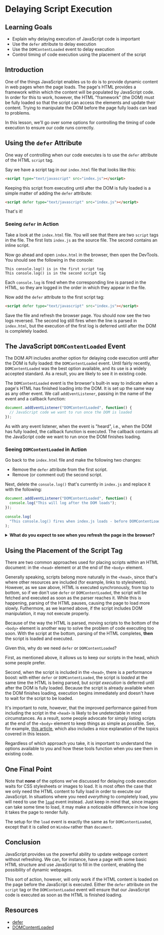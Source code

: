 # Delaying Script Execution

## Learning Goals

- Explain why delaying execution of JavaScript code is important
- Use the `defer` attribute to delay execution
- Use the `DOMContentLoaded` event to delay execution
- Control timing of code execution using the placement of the script

## Introduction

One of the things JavaScript enables us to do is to provide dynamic content in
web pages when the page loads. The page's HTML provides a framework within which
the content will be populated by JavaScript code. In order for this to work,
however, the HTML "framework" (the DOM) must be fully loaded so that the script
can access the elements and update their content. Trying to manipulate the DOM
before the page fully loads can lead to problems.

In this lesson, we'll go over some options for controlling the timing of code
execution to ensure our code runs correctly.

## Using the `defer` Attribute

One way of controlling when our code executes is to use the `defer` attribute of
the HTML `script` tag.

Say we have a script tag in our `index.html` file that looks like this:

```html
<script type="text/javascript" src="index.js"></script>
```

Keeping this script from executing until after the DOM is fully loaded is a
simple matter of adding the `defer` attribute:

```html
<script defer type="text/javascript" src="index.js"></script>
```

That's it!

### Seeing `defer` in Action

Take a look at the `index.html` file. You will see that there are two `script`
tags in the file. The first lists `index.js` as the source file. The second
contains an inline script.

Now go ahead and open `index.html` in the browser, then open the DevTools. You
should see the following in the console:

```console
This console.log() is in the first script tag
This console.log() is in the second script tag
```

Each `console.log` is fired when the corresponding line is parsed in the HTML,
so they are logged in the order in which they appear in the file.

Now add the `defer` attribute to the first script tag:

```html
<script defer type="text/javascript" src="index.js"></script>
```

Save the file and refresh the browser page. You should now see the two logs
reversed. The second log still fires when the line is parsed in `index.html`,
but the execution of the first log is deferred until after the DOM is completely
loaded.

## The JavaScript `DOMContentLoaded` Event

The DOM API includes another option for delaying code execution until after the
DOM is fully loaded: the `DOMContentLoaded` event. Until fairly recently,
`DOMContentLoaded` was the best option available, and its use is a widely
accepted standard. As a result, you are likely to see it in existing code.

The `DOMContentLoaded` event is the browser's built-in way to indicate when a
page's HTML has finished loading into the DOM. It is set up the same way as any
other event. We call `addEventListener`, passing in the name of the event and a
callback function:

```js
document.addEventListener("DOMContentLoaded", function() {
  // JavaScript code we want to run once the DOM is loaded
});
```

As with any event listener, when the event is "heard", i.e., when the DOM has
fully loaded, the callback function is executed. The callback contains all the
JavaScript code we want to run once the DOM finishes loading.

### Seeing `DOMContentLoaded` in Action

Go back to the `index.html` file and make the following two changes:

- Remove the `defer` attribute from the first script.
- Remove (or comment out) the second script.

Next, delete the `console.log()` that's currently in `index.js` and replace it
with the following:

```js
document.addEventListener("DOMContentLoaded", function() {
  console.log("This will log after the DOM loads");
});
  
console.log(
  "This console.log() fires when index.js loads - before DOMContentLoaded is triggered"
);
```

<details><summary><b>What do you expect to see when you refresh the page in the browser?</b></summary>
    <ul>
      <li>The second <code>console.log()</code> appears first, and the <code>console.log()</code> inside
the callback function appears second.</li>
    </ul>
</details>

## Using the Placement of the Script Tag

There are two common approaches used for placing scripts within an HTML
document: in the `<head>` element or at the end of the `<body>` element.

Generally speaking, scripts belong more naturally in the `<head>`, since that's
where other resources are included (for example, links to stylesheets). However,
as we saw above, HTML is executed synchronously, from top to bottom, so if we
don't use `defer` or `DOMContentLoaded`, the script will be fetched and executed
as soon as the parser reaches it. While this is happening, parsing of the HTML
pauses, causing the page to load more slowly. Futhermore, as we learned above,
if the script includes DOM manipulation, it may not execute properly.

Because of the way the HTML is parsed, moving scripts to the bottom of the
`<body>` element is another way to solve the problem of code executing too soon.
With the script at the bottom, parsing of the HTML completes, **then** the
script is loaded and executed.

Given this, why do we need `defer` or `DOMContentLoaded`?

First, as mentioned above, it allows us to keep our scripts in the head, which
some people prefer.

Second, when the script is included in the `<head>`, there is a performance
boost: with either `defer` or `DOMContentLoaded`, the script is _loaded_ at the
same time the HTML is being parsed, but _script execution_ is deferred until
after the DOM is fully loaded. Because the script is already available when the
DOM finishes loading, execution begins immediately and doesn't have to wait for
the script to be loaded.

It's important to note, however, that the improved performance gained from
including the script in the `<head>` is likely to be undetectable in most
circumstances. As a result, some people advocate for simply listing scripts at
the end of the `<body>` element to keep things as simple as possible. See, for
example, [this article][running-code], which also includes a nice explanation of
the topics covered in this lesson.

Regardless of which approach you take, it is important to understand the options
available to you and how these tools function when you see them in existing
code.

## One Final Point

Note that **none** of the options we've discussed for delaying code execution
waits for CSS stylesheets or images to load. It is most often the case that we
only need the HTML content to fully load in order to execute our JavaScript. In
situations where you need _everything_ to completely load, you will need to use
the [`load`][load] event instead. Just keep in mind that, since images can take
some time to load, it may make a noticeable difference in how long it takes the
page to render fully.

The setup for the `load` event is exactly the same as for `DOMContentLoaded`,
except that it is called on `Window` rather than `document`.

## Conclusion

JavaScript provides us the powerful ability to update webpage content without
refreshing. We can, for instance, have a page with some basic HTML structure and
use JavaScript to fill in the content, enabling the possibility of dynamic
webpages.

This sort of action, however, will only work if the HTML content is loaded on
the page before the JavaScript is executed. Either the `defer` attribute on the
`script` tag or the `DOMContentLoaded` event will ensure that our JavaScript
code is executed as soon as the HTML is finished loading.

## Resources

- [defer][]
- [DOMContentLoaded](https://developer.mozilla.org/en-US/docs/Web/Events/DOMContentLoaded)

[defer]: https://www.w3schools.com/tags/att_script_defer.asp
[defer-visualization]: https://html.spec.whatwg.org/images/asyncdefer.svg
[running-code]: https://www.kirupa.com/html5/running_your_code_at_the_right_time.htm
[load]: https://developer.mozilla.org/en-US/docs/Web/API/Window/load_event

